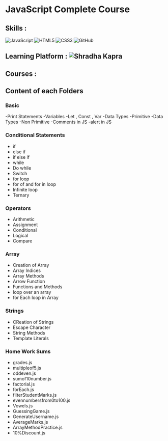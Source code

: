 # JavaScript Complete Course
## Skills : 
![JavaScript](https://img.shields.io/badge/javascript-%23323330.svg?style=for-the-badge&logo=javascript&logoColor=%23F7DF1E)
![HTML5](https://img.shields.io/badge/html5-%23E34F26.svg?style=for-the-badge&logo=html5&logoColor=white)
![CSS3](https://img.shields.io/badge/css3-%23777BB4.svg?style=for-the-badge&logo=css3&logoColor=white)
![GitHub](https://img.shields.io/badge/github-%23121011.svg?style=for-the-badge&logo=github&logoColor=white)

## Learning Platform : ![Shradha Kapra](https://img.shields.io/badge/YouTube-%23FF0000.svg?style=for-the-badge&logo=YouTube&logoColor=white)

## Courses : 

## Content of each Folders 

### Basic 
-Print Statements
-Variables
-Let , Const , Var
-Data Types -Primitive
-Data Types -Non Primitive
-Comments in JS
-alert in JS

### Conditional Statements
- if
- else if
- if else if
- while
- Do while
- Switch
- for loop
- for of and for in loop
- Infinite loop
- Ternary

### Operators
- Arithmetic
- Assignment
- Conditional
- Logical
- Compare

### Array
- Creation of Array
- Array Indices
- Array Methods
- Arrow Function
- Functions and Methods
- loop over an array
- for Each loop in Array

### Strings
- CReation of Strings
- Escape Character
- String Methods
- Template Literals

### Home Work Sums
- grades.js
- multipleof5.js
- oddeven.js
- sumof10number.js
- factorial.js
- forEach.js
- filterStudentMarks.js
- evennumbersfrom0to100.js
- Vowels.js
- GuessingGame.js
- GenerateUsername.js
- AverageMarks.js
- ArrayMethodPractice.js
- 10%Discount.js
